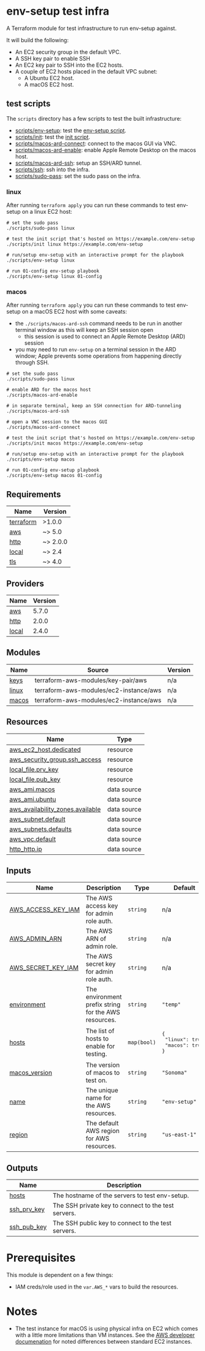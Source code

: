 <!-- BEGIN_TF_DOCS -->
# env-setup test infra

A Terraform module for test infrastructure to run env-setup against.

It will build the following:
- An EC2 security group in the default VPC.
- A SSH key pair to enable SSH
- An EC2 key pair to SSH into the EC2 hosts.
- A couple of EC2 hosts placed in the default VPC subnet:
    - A Ubuntu EC2 host.
    - A macOS EC2 host.

## test scripts
The `scripts` directory has a few scripts to test the built infrastructure:

- [scripts/env-setup](scripts/env-setup): test the [env-setup script](../scripts/env-setup).
- [scripts/init](scripts/init): test the [init script](../scripts/init).
- [scripts/macos-ard-connect](scripts/macos-ard-connect): connect to the macos GUI via VNC.
- [scripts/macos-ard-enable](scripts/macos-ard-enable): enable Apple Remote Desktop on the macos host.
- [scripts/macos-ard-ssh](scripts/macos-ard-ssh): setup an SSH/ARD tunnel.
- [scripts/ssh](scripts/ssh): ssh into the infra.
- [scripts/sudo-pass](scripts/sudo-pass): set the sudo pass on the infra.

### linux
After running `terraform apply` you can run these commands to test env-setup on a linux EC2 host:
```
# set the sudo pass
./scripts/sudo-pass linux

# test the init script that's hosted on https://example.com/env-setup
./scripts/init linux https://example.com/env-setup

# run/setup env-setup with an interactive prompt for the playbook
./scripts/env-setup linux

# run 01-config env-setup playbook
./scripts/env-setup linux 01-config
```

### macos
After running `terraform apply` you can run these commands to test env-setup on a macOS EC2 host with some caveats:

- the `./scripts/macos-ard-ssh` command needs to be run in another terminal window as this will keep an SSH session open
  - this session is used to connect an Apple Remote Desktop (ARD) session
- you may need to run `env-setup` on a terminal session in the ARD window; Apple prevents some operations from happening directly through SSH.
```
# set the sudo pass
./scripts/sudo-pass linux

# enable ARD for the macos host
./scripts/macos-ard-enable

# in separate terminal, keep an SSH connection for ARD-tunneling
./scripts/macos-ard-ssh

# open a VNC session to the macos GUI
./scripts/macos-ard-connect

# test the init script that's hosted on https://example.com/env-setup
./scripts/init macos https://example.com/env-setup

# run/setup env-setup with an interactive prompt for the playbook
./scripts/env-setup macos

# run 01-config env-setup playbook
./scripts/env-setup macos 01-config
```

## Requirements

| Name | Version |
|------|---------|
| <a name="requirement_terraform"></a> [terraform](#requirement\_terraform) | >1.0.0 |
| <a name="requirement_aws"></a> [aws](#requirement\_aws) | ~> 5.0 |
| <a name="requirement_http"></a> [http](#requirement\_http) | ~> 2.0.0 |
| <a name="requirement_local"></a> [local](#requirement\_local) | ~> 2.4 |
| <a name="requirement_tls"></a> [tls](#requirement\_tls) | ~> 4.0 |

## Providers

| Name | Version |
|------|---------|
| <a name="provider_aws"></a> [aws](#provider\_aws) | 5.7.0 |
| <a name="provider_http"></a> [http](#provider\_http) | 2.0.0 |
| <a name="provider_local"></a> [local](#provider\_local) | 2.4.0 |

## Modules

| Name | Source | Version |
|------|--------|---------|
| <a name="module_keys"></a> [keys](#module\_keys) | terraform-aws-modules/key-pair/aws | n/a |
| <a name="module_linux"></a> [linux](#module\_linux) | terraform-aws-modules/ec2-instance/aws | n/a |
| <a name="module_macos"></a> [macos](#module\_macos) | terraform-aws-modules/ec2-instance/aws | n/a |

## Resources

| Name | Type |
|------|------|
| [aws_ec2_host.dedicated](https://registry.terraform.io/providers/hashicorp/aws/latest/docs/resources/ec2_host) | resource |
| [aws_security_group.ssh_access](https://registry.terraform.io/providers/hashicorp/aws/latest/docs/resources/security_group) | resource |
| [local_file.prv_key](https://registry.terraform.io/providers/hashicorp/local/latest/docs/resources/file) | resource |
| [local_file.pub_key](https://registry.terraform.io/providers/hashicorp/local/latest/docs/resources/file) | resource |
| [aws_ami.macos](https://registry.terraform.io/providers/hashicorp/aws/latest/docs/data-sources/ami) | data source |
| [aws_ami.ubuntu](https://registry.terraform.io/providers/hashicorp/aws/latest/docs/data-sources/ami) | data source |
| [aws_availability_zones.available](https://registry.terraform.io/providers/hashicorp/aws/latest/docs/data-sources/availability_zones) | data source |
| [aws_subnet.default](https://registry.terraform.io/providers/hashicorp/aws/latest/docs/data-sources/subnet) | data source |
| [aws_subnets.defaults](https://registry.terraform.io/providers/hashicorp/aws/latest/docs/data-sources/subnets) | data source |
| [aws_vpc.default](https://registry.terraform.io/providers/hashicorp/aws/latest/docs/data-sources/vpc) | data source |
| [http_http.ip](https://registry.terraform.io/providers/hashicorp/http/latest/docs/data-sources/http) | data source |

## Inputs

| Name | Description | Type | Default | Required |
|------|-------------|------|---------|:--------:|
| <a name="input_AWS_ACCESS_KEY_IAM"></a> [AWS\_ACCESS\_KEY\_IAM](#input\_AWS\_ACCESS\_KEY\_IAM) | The AWS access key for admin role auth. | `string` | n/a | yes |
| <a name="input_AWS_ADMIN_ARN"></a> [AWS\_ADMIN\_ARN](#input\_AWS\_ADMIN\_ARN) | The AWS ARN of admin role. | `string` | n/a | yes |
| <a name="input_AWS_SECRET_KEY_IAM"></a> [AWS\_SECRET\_KEY\_IAM](#input\_AWS\_SECRET\_KEY\_IAM) | The AWS secret key for admin role auth. | `string` | n/a | yes |
| <a name="input_environment"></a> [environment](#input\_environment) | The environment prefix string for the AWS resources. | `string` | `"temp"` | no |
| <a name="input_hosts"></a> [hosts](#input\_hosts) | The list of hosts to enable for testing. | `map(bool)` | <pre>{<br>  "linux": true,<br>  "macos": true<br>}</pre> | no |
| <a name="input_macos_version"></a> [macos\_version](#input\_macos\_version) | The version of macos to test on. | `string` | `"Sonoma"` | no |
| <a name="input_name"></a> [name](#input\_name) | The unique name for the AWS resources. | `string` | `"env-setup"` | no |
| <a name="input_region"></a> [region](#input\_region) | The default AWS region for AWS resources. | `string` | `"us-east-1"` | no |

## Outputs

| Name | Description |
|------|-------------|
| <a name="output_hosts"></a> [hosts](#output\_hosts) | The hostname of the servers to test env-setup. |
| <a name="output_ssh_prv_key"></a> [ssh\_prv\_key](#output\_ssh\_prv\_key) | The SSH private key to connect to the test servers. |
| <a name="output_ssh_pub_key"></a> [ssh\_pub\_key](#output\_ssh\_pub\_key) | The SSH public key to connect to the test servers. |

# Prerequisites
This module is dependent on a few things:

- IAM creds/role used in the `var.AWS_*` vars to build the resources.

# Notes
- The test instance for macOS is using physical infra on EC2 which comes with a little more limitations than VM instances. See the [AWS developer documenation](https://docs.aws.amazon.com/AWSEC2/latest/UserGuide/ec2-mac-instances.html#mac-instance-considerations) for noted differences between standard EC2 instances.
<!-- END_TF_DOCS -->